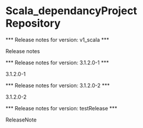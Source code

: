 # Scala_dependancyProject Repository

*** Release notes for version: v1_scala ***

Release notes

*** Release notes for version: 3.1.2.0-1 ***

3.1.2.0-1

*** Release notes for version: 3.1.2.0-2 ***

3.1.2.0-2

*** Release notes for version: testRelease ***

ReleaseNote